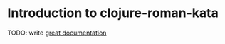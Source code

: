 # Introduction to clojure-roman-kata

TODO: write [great documentation](http://jacobian.org/writing/what-to-write/)
